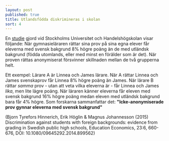 ```yaml
---
layout: post
published: true
title: Utlandsfödda diskrimineras i skolan
sort: 4
---
```




En [studie](https://ezp.sub.su.se/login?url=http://search.ebscohost.com/login.aspx?direct=true&db=buh&AN=110071015&site=eds-live&scope=site) gjord vid Stockholms Universitet och Handelshögskolan visar följande: När gymnasieläraren rättar sina prov på sina egna elever får eleverna med svensk bakgrund 8% högre poäng än de med utländsk bakgrund (födda utomlands, eller med minst en förälder som är det). När proven rättas anonymiserat försvinner skillnaden mellan de två grupperna helt.

Ett exempel: Lärare A är Linnea och James lärare. När A rättar Linnea och James svenskaprov får Linnea 8% högre poäng än James. När lärare B rättar _samma_ prov - utan att veta vilka eleverna är - får Linnea och James _lika_, men lite lägre poäng. När läraren känner eleverna får eleven med svensk bakgrund 16% högre poäng medan eleven med utländsk bakgrund bara får 4% högre. Som forskarna sammanfattar det: **"Icke-anonymiserade prov gynnar eleverna med svensk bakgrund"**

(Bjorn Tyrefors Hinnerich, Erik Höglin & Magnus Johannesson (2015) Discrimination against students with foreign backgrounds: evidence from grading in Swedish public high schools, Education Economics, 23:6, 660-676, DOI: 10.1080/09645292.2014.899562)
